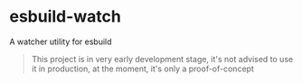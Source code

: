 # esbuild-watch

A watcher utility for esbuild

> This project is in very early development stage, it's not advised to use it in production, at the moment, it's only a proof-of-concept
